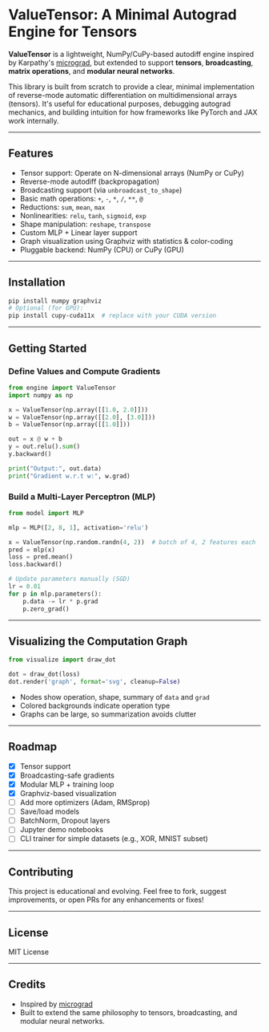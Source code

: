 # ValueTensor: A Minimal Autograd Engine for Tensors

**ValueTensor** is a lightweight, NumPy/CuPy-based autodiff engine inspired by Karpathy's [micrograd](https://github.com/karpathy/micrograd), but extended to support **tensors**, **broadcasting**, **matrix operations**, and **modular neural networks**.

This library is built from scratch to provide a clear, minimal implementation of reverse-mode automatic differentiation on multidimensional arrays (tensors). It's useful for educational purposes, debugging autograd mechanics, and building intuition for how frameworks like PyTorch and JAX work internally.

---

## Features
- Tensor support: Operate on N-dimensional arrays (NumPy or CuPy)
- Reverse-mode autodiff (backpropagation)
- Broadcasting support (via `unbroadcast_to_shape`)
- Basic math operations: `+`, `-`, `*`, `/`, `**`, `@`
- Reductions: `sum`, `mean`, `max`
- Nonlinearities: `relu`, `tanh`, `sigmoid`, `exp`
- Shape manipulation: `reshape`, `transpose`
- Custom MLP + Linear layer support
- Graph visualization using Graphviz with statistics & color-coding
- Pluggable backend: NumPy (CPU) or CuPy (GPU)

---

## Installation
```bash
pip install numpy graphviz
# Optional (for GPU):
pip install cupy-cuda11x  # replace with your CUDA version
```

---

## Getting Started

### Define Values and Compute Gradients
```python
from engine import ValueTensor
import numpy as np

x = ValueTensor(np.array([[1.0, 2.0]]))
w = ValueTensor(np.array([[2.0], [3.0]]))
b = ValueTensor(np.array([[1.0]]))

out = x @ w + b
y = out.relu().sum()
y.backward()

print("Output:", out.data)
print("Gradient w.r.t w:", w.grad)
```

### Build a Multi-Layer Perceptron (MLP)
```python
from model import MLP

mlp = MLP([2, 8, 1], activation='relu')

x = ValueTensor(np.random.randn(4, 2))  # batch of 4, 2 features each
pred = mlp(x)
loss = pred.mean()
loss.backward()

# Update parameters manually (SGD)
lr = 0.01
for p in mlp.parameters():
    p.data -= lr * p.grad
    p.zero_grad()
```

---

## Visualizing the Computation Graph
```python
from visualize import draw_dot

dot = draw_dot(loss)
dot.render('graph', format='svg', cleanup=False)
```
- Nodes show operation, shape, summary of `data` and `grad`
- Colored backgrounds indicate operation type
- Graphs can be large, so summarization avoids clutter

---

## Roadmap
- [x] Tensor support
- [x] Broadcasting-safe gradients
- [x] Modular MLP + training loop
- [x] Graphviz-based visualization
- [ ] Add more optimizers (Adam, RMSprop)
- [ ] Save/load models
- [ ] BatchNorm, Dropout layers
- [ ] Jupyter demo notebooks
- [ ] CLI trainer for simple datasets (e.g., XOR, MNIST subset)

---

## Contributing
This project is educational and evolving. Feel free to fork, suggest improvements, or open PRs for any enhancements or fixes!

---

## License
MIT License

---

## Credits
- Inspired by [micrograd](https://github.com/karpathy/micrograd)
- Built to extend the same philosophy to tensors, broadcasting, and modular neural networks.


